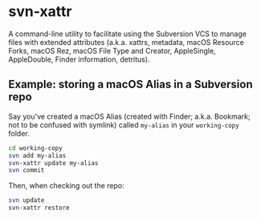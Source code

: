 # svn-xattr
A command-line utility to facilitate using the Subversion VCS to manage files with extended attributes (a.k.a. xattrs, metadata, macOS Resource Forks, macOS Rez, macOS File Type and Creator, AppleSingle, AppleDouble, Finder information, detritus).

## Example: storing a macOS Alias in a Subversion repo
Say you've created a macOS Alias (created with Finder; a.k.a. Bookmark; not to be confused with symlink) called `my-alias` in your `working-copy` folder.

```bash
cd working-copy
svn add my-alias
svn-xattr update my-alias
svn commit
```

Then, when checking out the repo:
```bash
svn update
svn-xattr restore
```
